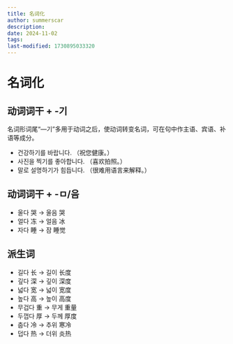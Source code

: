 ```yaml
---
title: 名词化
author: summerscar
description:
date: 2024-11-02
tags:
last-modified: 1730895033320
---
```


# 名词化

## 动词词干 + -기

名词形词尾“—기”多用于动词之后，使动词转变名词，可在句中作主语、宾语、补语等成分。

- 건강하기를 바랍니다. （祝您健康。）
- 사진을 찍기를 좋아합니다. （喜欢拍照。）
- 말로 설명하기가 힘듭니다. （很难用语言来解释。）

## 动词词干 + -ㅁ/음

- 울다 哭 → 울음 哭
- 얼다 冻 → 얼음 冰
- 자다 睡 → 잠 睡觉

## 派生词

- 길다 长 → 길이 长度
- 깊다 深 → 깊이 深度
- 넓다 宽 → 넓이 宽度
- 높다 高 → 높이 高度
- 무겁다 重 → 무게 重量
- 두껍다 厚 → 두께 厚度
- 춥다 冷 → 추위 寒冷
- 덥다 热 → 더위 炎热
